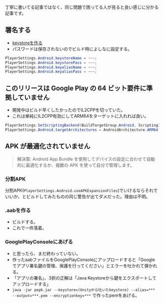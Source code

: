 丁寧に書いてる記事ではなく、同じ問題で困ってる人が見ると良い感じに分かる記事です。

## 署名する

- [keystoreを作る](https://qiita.com/ptkyoku/items/3fb1ae542ff04423c781)
- パスワードは保存されないのでビルド時によしなに設定する。

```csharp
PlayerSettings.Android.keystoreName = ~~~;
PlayerSettings.Android.keystorePass = ~~~;
PlayerSettings.Android.keyaliasName = ~~~;
PlayerSettings.Android.keyaliasPass = ~~~;
```

## このリリースは Google Play の 64 ビット要件に準拠していません

- 開発中はビルド早くしたかったのでIL2CPPを切っていた。
- これは単純にIL2CPP有効にしてARM64をターゲットに入れれば良い。

```csharp
PlayerSettings.SetScriptingBackend(BuildTargetGroup.Android, ScriptingImplementation.IL2CPP);
PlayerSettings.Android.targetArchitectures = AndroidArchitecture.ARM64 | AndroidArchitecture.ARMv7;
```

## APK が最適化されていません

> 解決策:
> Android App Bundle を使用してデバイスの設定に合わせて自動的に最適化するか、複数の APK を使って自分で管理します。

### 分割APK

分割APK(`PlayerSettings.Android.useAPKExpansionFiles`)でいけるならそれでいいか、とビルドしてみたものの同じ警告が出てダメだった。理由は不明。

### .aabを作る

- ビルドする。
- これで一件落着。

### GooglePlayConsoleにあげる

- と思ったら、まだ終わっていない。
- 作ったaabファイルをGooglePlayConsoleにアップロードすると「Googleでアプリ署名鍵の管理、保護を行ってください」とエラーを吐かれて弾かれる。
- 「アプリの署名」、3択の正解は「Java Keystoreから鍵をエクスポートしてアップロードする」
- `java -jar pepk.jar --keystore=(Unityから吐いたkeystore) --alias=*** --output=***.pem --encryptionkey=***` で作ったpemをあげる。
